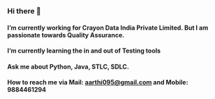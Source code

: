 ### Hi there 👋
#### I’m currently working for Crayon Data India Private Limited. But I am passionate towards Quality Assurance.
#### I’m currently learning the in and out of Testing tools
#### Ask me about Python, Java, STLC, SDLC.
#### How to reach me via Mail: aarthi095@gmail.com and Mobile: 9884461294


